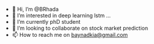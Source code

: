 - 👋 Hi, I’m @BRhada
- 👀 I’m interested in deep learning lstm ...
- 🌱 I’m currently phD student 
- 💞️ I’m looking to collaborate on stock market prediction
- 📫 How to reach me on baynadkia@gmail.com

<!---
BRhada/BRhada is a ✨ special ✨ repository because its `README.md` (this file) appears on your GitHub profile.
You can click the Preview link to take a look at your changes.
--->
